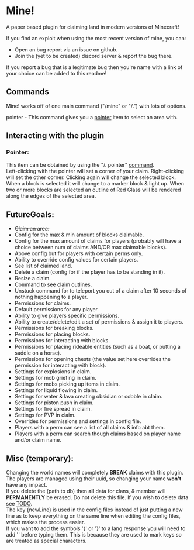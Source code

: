 # Mine!
A paper based plugin for claiming land in modern versions of Minecraft!  
  
If you find an exploit when using the most recent version of mine, you can:   
- Open an bug report via an issue on github.
- Join the (yet to be created) discord server & report the bug there.    

If you report a bug that is a legitimate bug then you're name with a link of your choice can be added to this readme!  

## Commands
Mine! works off of one main command ("/mine" or "/.") with lots of options.

pointer - This command gives you a [pointer](#pointer) item to select an area with.

## Interacting with the plugin

### Pointer:
This item can be obtained by using the "/. pointer" [command](#commands).  
Left-clicking with the pointer will set a corner of your claim. Right-clicking will set the other corner. Clicking again will change the selected block.  
When a block is selected it will change to a marker block & light up. When two or more blocks are selected an outline of Red Glass will be rendered along the edges of the selected area.



## FutureGoals:
- ~~Claim an area.~~
- Config for the max & min amount of blocks claimable.
- Config for the max amount of claims for players (probably will have a choice between num of claims AND/OR max claimable blocks).
- Above config but for players with certain perms only.
- Ability to override config values for certain players.
- See list of claimed land.
- Delete a claim (config for if the player has to be standing in it).
- Resize a claim.
- Command to see claim outlines.
- Unstuck command for to teleport you out of a claim after 10 seconds of nothing happening to a player.
- Permissions for claims.
- Default permissions for any player.
- Ability to give players specific permissions.
- Ability to create/delete/edit a set of permissions & assign it to players.
- Permissions for breaking blocks.
- Permissions for placing blocks.
- Permissions for interacting with blocks.
- Permissions for placing rideable entities (such as a boat, or putting a saddle on a horse).
- Permissions for opening chests (the value set here overrides the permission for interacting with block).
- Settings for explosions in claim.
- Settings for mob griefing in claim.
- Settings for mobs picking up items in claim.
- Settings for liquid flowing in claim.
- Settings for water & lava creating obsidian or cobble in claim.
- Settings for piston push in claim.
- Settings for fire spread in claim.
- Settings for PVP in claim.
- Overrides for permissions and settings in config file.
- Players with a perm can see a list of all claims & info abt them.
- Players with a perm can search though claims based on player name and/or claim name.

## Misc (temporary):
Changing the world names will completely **BREAK** claims with this plugin.  
The players are managed using their uuid, so changing your name **won't** have any impact.  
If you delete the (path to db) then **all** data for clans, & member will **PERMANENTLY** be erased. Do not delete this file. If you wish to delete data see [TODO](https://www.youtube.com/watch?v=dQw4w9WgXcQ).  
The key {newLine} is used in the config files instead of just putting a new line as to keep everything on the same line when editing the config files, which makes the process easier.  
If you want to add the symbols '{' or '}' to a lang response you will need to add '\' before typing them. This is because they are used to mark keys so are treated as special characters.
